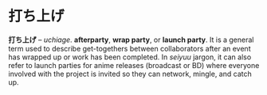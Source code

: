 # 打ち上げ

**打ち上げ** – _uchiage_. **afterparty**, **wrap party**, or **launch party**. It is a general term used to describe get-togethers between collaborators after an event has wrapped up or work has been completed. In *seiyuu* jargon, it can also refer to launch parties for anime releases (broadcast or BD) where everyone involved with the project is invited so they can network, mingle, and catch up.
